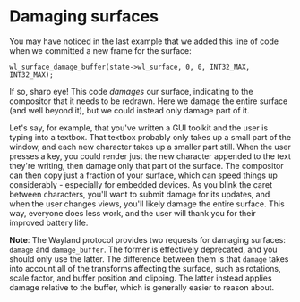 # Damaging surfaces

You may have noticed in the last example that we added this line of code when we
committed a new frame for the surface:

```
wl_surface_damage_buffer(state->wl_surface, 0, 0, INT32_MAX, INT32_MAX);
```

If so, sharp eye! This code *damages* our surface, indicating to the compositor
that it needs to be redrawn. Here we damage the entire surface (and well beyond
it), but we could instead only damage part of it.

Let's say, for example, that you've written a GUI toolkit and the user is typing
into a textbox. That textbox probably only takes up a small part of the window,
and each new character takes up a smaller part still. When the user presses a
key, you could render just the new character appended to the text they're
writing, then damage only that part of the surface. The compositor can then copy
just a fraction of your surface, which can speed things up considerably -
especially for embedded devices. As you blink the caret between characters,
you'll want to submit damage for its updates, and when the user changes views,
you'll likely damage the entire surface. This way, everyone does less work, and
the user will thank you for their improved battery life.

**Note**: The Wayland protocol provides two requests for damaging surfaces:
`damage` and `damage_buffer`. The former is effectively deprecated, and you
should only use the latter. The difference between them is that `damage` takes
into account all of the transforms affecting the surface, such as rotations,
scale factor, and buffer position and clipping. The latter instead applies
damage relative to the buffer, which is generally easier to reason about.
